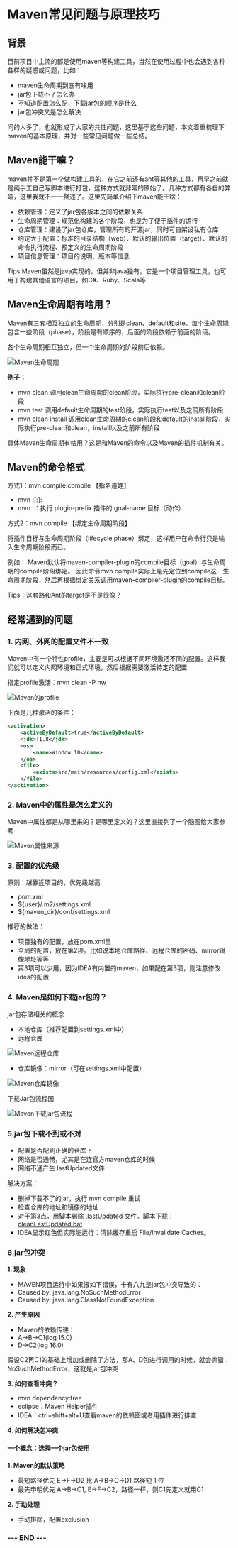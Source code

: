 # Maven常见问题与原理技巧

## 背景

目前项目中主流的都是使用maven等构建工具，当然在使用过程中也会遇到各种各样的疑惑或问题，比如：

- maven生命周期到底有啥用
- jar包下载不了怎么办
- 不知道配置怎么配，下载jar包的顺序是什么
- jar包冲突又是怎么解决

问的人多了，也就形成了大家的共性问题，这里基于这些问题，本文着重梳理下maven的基本原理，并对一些常见问题做一些总结。

## Maven能干嘛？

maven并不是第一个做构建工具的，在它之前还有ant等其他的工具，再早之前就是纯手工自己写脚本进行打包，这种方式就非常的原始了。几种方式都有各自的弊端，这里我就不一一赘述了。这里先简单介绍下maven能干啥：

- 依赖管理：定义了jar包各版本之间的依赖关系
- 生命周期管理：规范化构建的各个阶段，也是为了便于插件的运行
- 仓库管理：建设了jar包仓库，管理所有的开源jar，同时可自架设私有仓库
- 约定大于配置：标准的目录结构（web）、默认的输出位置（target）、默认的命令执行流程、预定义的生命周期阶段
- 项目信息管理：项目的说明、版本等信息

Tips:Maven虽然是java实现的，但并非java独有。它是一个项目管理工具，也可用于构建其他语言的项目，如C#、Ruby、Scala等

## Maven生命周期有啥用？

Maven有三套相互独立的生命周期，分别是clean、default和site。每个生命周期包含一些阶段（phase），阶段是有顺序的，后面的阶段依赖于前面的阶段。

各个生命周期相互独立，但一个生命周期的阶段前后依赖。

![Maven生命周期](https://oss.yeas.fun/halo-yeas/maven-mechanism1_1641727766875.png)

**例子：**

- mvn clean 调用clean生命周期的clean阶段，实际执行pre-clean和clean阶段
- mvn test 调用default生命周期的test阶段，实际执行test以及之前所有阶段
- mvn clean install 调用clean生命周期的clean阶段和default的install阶段，实际执行pre-clean和clean，install以及之前所有阶段

具体Maven生命周期有啥用？这是和Maven的命令以及Maven的插件机制有关。

## Maven的命令格式

方式1：mvn compile:compile 【指名道姓】

- mvn <plugin-group-id>:<plugin-artifact-id>[:<plugin-version>]:<goal>
- mvn <plugin-prefix>:<goal-name>：执行 plugin-prefix 插件的 goal-name 目标（动作）

方式2：mvn compile 【绑定生命周期阶段】

将插件目标与生命周期阶段（lifecycle phase）绑定，这样用户在命令行只是输入生命周期阶段而已。

例如： Maven默认将maven-compiler-plugin的compile目标（goal）与生命周期的compile阶段绑定。 因此命令mvn
compile实际上是先定位到compile这一生命周期阶段，然后再根据绑定关系调用maven-compiler-plugin的compile目标。

Tips：这套路和Ant的target是不是很像？

## 经常遇到的问题

### 1. 内网、外网的配置文件不一致

Maven中有一个特性profile，主要是可以根据不同环境激活不同的配置。这样我们就可以定义内网环境和正式环境，然后根据需要激活特定的配置

指定profile激活：mvn clean -P nw

![Maven的profile](https://oss.yeas.fun/halo-yeas/maven-mechanism2_1641727767641.png)

下面是几种激活的条件：

```xml
<activation>
    <activeByDefault>true</activeByDefault>
    <jdk>!1.8</jdk>
    <os>
        <name>Window 10</name>
    </os>
    <file>
        <exists>src/main/resources/config.xml</exists>
    </file>
</activation>
```

### 2. Maven中的属性是怎么定义的

Maven中属性都是从哪里来的？是哪里定义的？这里直接列了一个脑图给大家参考

![Maven属性来源](https://oss.yeas.fun/halo-yeas/maven-mechanism3_1641727767109.png)

### 3. 配置的优先级

原则：越靠近项目的，优先级越高

- pom.xml
- ${user}/.m2/settings.xml
- ${maven_dir}/conf/settings.xml

推荐的做法：

- 项目独有的配置，放在pom.xml里
- 全局的配置，放在第2项。比如说本地仓库路径、远程仓库的密码、mirror镜像地址等等
- 第3项可以少用，因为IDEA有内置的maven，如果配在第3项，则注意修改idea的配置

### 4. Maven是如何下载jar包的？

jar包存储相关的概念

- 本地仓库（推荐配置到settings.xml中）
- 远程仓库

![Maven远程仓库](https://oss.yeas.fun/halo-yeas/maven-mechanism4_1641727766609.png)

- 仓库镜像：mirror（可在settings.xml中配置）

![Maven仓库镜像](https://oss.yeas.fun/halo-yeas/maven-mechanism5_1641727767720.png)

下载Jar包流程图

![Maven下载jar包流程](https://oss.yeas.fun/halo-yeas/maven-mechanism6_1641727767234.png)

### 5.jar包下载不到或不对

- 配置是否配到正确的仓库上
- 网络是否通畅，尤其是在连官方maven仓库的时候
- 网络不通产生.lastUpdated文件

解决方案：

- 删掉下载不了的jar，执行 mvn compile 重试
- 检查仓库的地址和镜像的地址
- 对于第3点，用脚本删除 .lastUpdated 文件。脚本下载：[cleanLastUpdated.bat](https://oss.yeas.fun/halo-yeas/cleanLastUpdated_1641728476687.bat)
- IDEA显示红色但实际能运行：清除缓存重启 File/Invalidate Caches。

### 6.jar包冲突

**1. 现象**

- MAVEN项目运行中如果报如下错误，十有八九是jar包冲突导致的：
- Caused by: java.lang.NoSuchMethodError
- Caused by: java.lang.ClassNotFoundException

**2. 产生原因**

- Maven的依赖传递：
- A->B->C1(log 15.0)
- D->C2(log 16.0)

假设C2再C1的基础上增加或删除了方法，那A、D包进行调用的时候，就会抛错：NoSuchMethodError，这就是jar包冲突

**3. 如何查看冲突？**

- mvn dependency:tree
- eclipse：Maven Helper插件
- IDEA：ctrl+shift+alt+U查看maven的依赖图或者用插件进行排查

**4. 如何解决包冲突**

#### 一个概念：选择一个jar包使用

**1. Maven的默认策略**

- 最短路径优先 E->F->D2 比 A->B->C->D1 路径短 1 位
- 最先申明优先 A->B->C1, E->F->C2，路径一样，则C1先定义就用C1

**2. 手动处理**

- 手动排除，配置exclusion

### --- END ---